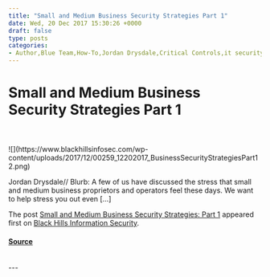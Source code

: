 ```yaml
---
title: "Small and Medium Business Security Strategies Part 1"
date: Wed, 20 Dec 2017 15:30:26 +0000
draft: false
type: posts
categories: 
- Author,Blue Team,How-To,Jordan Drysdale,Critical Controls,it security,Small Business,Small Business Security
---
```

# Small and Medium Business Security Strategies Part 1

<br/>

<br/>
![](https://www.blackhillsinfosec.com/wp-content/uploads/2017/12/00259_12202017_BusinessSecurityStrategiesPart12.png)

Jordan Drysdale// Blurb: A few of us have discussed the stress that small and medium business proprietors and operators feel these days. We want to help stress you out even \[…\]

The post [Small and Medium Business Security Strategies: Part 1](https://www.blackhillsinfosec.com/small-medium-business-security-strategies-part-1-introduction/) appeared first on [Black Hills Information Security](https://www.blackhillsinfosec.com).

#### [Source](https://www.blackhillsinfosec.com/small-medium-business-security-strategies-part-1-introduction/)

<br/>
---
